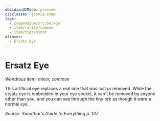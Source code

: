 ```yaml
---
obsidianUIMode: preview
cssclasses: json5e-item
tags:
  - compendium/src/5e/xge
  - item/rarity/common
  - item/tier/minor
aliases:
  - Ersatz Eye
---
```

# Ersatz Eye
*Wondrous item, minor, common*  


This artificial eye replaces a real one that was lost or removed. While the ersatz eye is embedded in your eye socket, it can't be removed by anyone other than you, and you can see through the tiny orb as though it were a normal eye.

*Source: Xanathar's Guide to Everything p. 137*
